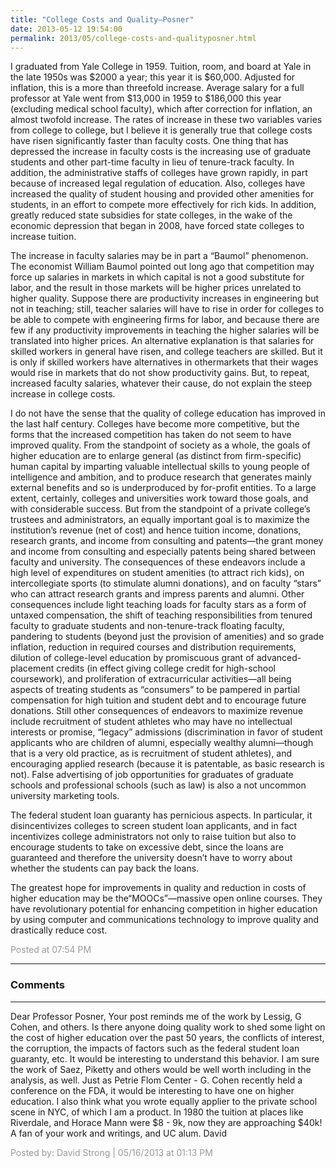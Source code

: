 ```yaml
---
title: "College Costs and Quality—Posner"
date: 2013-05-12 19:54:00
permalink: 2013/05/college-costs-and-qualityposner.html
---
```

I graduated from Yale College in 1959. Tuition, room, and board at Yale in the late 1950s was $2000 a year; this year it is $60,000. Adjusted for inflation, this is a more than threefold increase. Average salary for a full professor at Yale went from $13,000 in 1959 to $186,000 this year (excluding medical school faculty), which after correction for inflation, an almost twofold increase. The rates of increase in these two variables varies from college to college, but I believe it is generally true that college costs have risen significantly faster than faculty costs. One thing that has depressed the increase in faculty costs is the increasing use of graduate students and other part-time faculty in lieu of tenure-track faculty. In addition, the administrative staffs of colleges have grown rapidly, in part because of increased legal regulation of education. Also, colleges have increased the quality of student housing and provided other amenities for students, in an effort to compete more effectively for rich kids. In addition, greatly reduced state subsidies for state colleges, in the wake of the economic depression that began in 2008, have forced state colleges to increase tuition.

The increase in faculty salaries may be in part a “Baumol” phenomenon. The economist William Baumol pointed out long ago that competition may force up salaries in markets in which capital is not a good substitute for labor, and the result in those markets will be higher prices unrelated to higher quality. Suppose there are productivity increases in engineering but not in teaching; still, teacher salaries will have to rise in order for colleges to be able to compete with engineering firms for labor, and because there are few if any productivity improvements in teaching the higher salaries will be translated into higher prices. An alternative explanation is that salaries for skilled workers in general have risen, and college teachers are skilled. But it is only if skilled workers have alternatives in othermarkets that their wages would rise in markets that do not show productivity gains. But, to repeat, increased faculty salaries, whatever their cause, do not explain the steep increase in college costs.

I do not have the sense that the quality of college education has improved in the last half century. Colleges have become more competitive, but the forms that the increased competition has taken do not seem to have improved quality. From the standpoint of society as a whole, the goals of higher education are to enlarge general (as distinct from firm-specific) human capital by imparting valuable intellectual skills to young people of intelligence and ambition, and to produce research that generates mainly external benefits and so is underproduced by for-profit entities. To a large extent, certainly, colleges and universities work toward those goals, and with considerable success. But from the standpoint of a private college’s trustees and administrators, an equally important goal is to maximize the institution’s revenue (net of cost) and hence tuition income, donations, research grants, and income from consulting and patents—the grant money and income from consulting and especially patents being shared between faculty and university. The consequences of these endeavors include a high level of expenditures on student amenities (to attract rich kids), on intercollegiate sports (to stimulate alumni donations), and on faculty “stars” who can attract research grants and impress parents and alumni. Other consequences include light teaching loads for faculty stars as a form of untaxed compensation, the shift of teaching responsibilities from tenured faculty to graduate students and non-tenure-track floating faculty, pandering to students (beyond just the provision of amenities) and so grade inflation, reduction in required courses and distribution requirements, dilution of college-level education by promiscuous grant of advanced-placement credits (in effect giving college credit for high-school coursework), and proliferation of extracurricular activities—all being aspects of treating students as “consumers” to be pampered in partial compensation for high tuition and student debt and to encourage future donations. Still other consequences of endeavors to maximize revenue include recruitment of student athletes who may have no intellectual interests or promise, “legacy” admissions (discrimination in favor of student applicants who are children of alumni, especially wealthy alumni—though that is a very old practice, as is recruitment of student athletes), and encouraging applied research (because it is patentable, as basic research is not). False advertising of job opportunities for graduates of graduate schools and professional schools (such as law) is also a not uncommon university marketing tools.

The federal student loan guaranty has pernicious aspects. In particular, it disincentivizes colleges to screen student loan applicants, and in fact incentivizes college administrators not only to raise tuition but also to encourage students to take on excessive debt, since the loans are guaranteed and therefore the university doesn’t have to worry about whether the students can pay back the loans.

The greatest hope for improvements in quality and reduction in costs of higher education may be the“MOOCs”—massive open online courses. They have revolutionary potential for enhancing competition in higher education by using computer and communications technology to improve quality and drastically reduce cost.

<span style="color:#999">Posted at 07:54 PM</span>

<!-- more -->

---

### Comments

---

Dear Professor Posner, 
Your post reminds me of the work by Lessig, G Cohen, and others.  Is there anyone doing quality work to shed some light on the cost of higher education over the past 50 years, the conflicts of interest, the corruption, the impacts of factors such as the federal student loan guaranty, etc. It would be interesting to understand this behavior. I am sure the work of Saez, Piketty and others would be well worth including in the analysis, as well.  Just as Petrie Flom Center - G. Cohen recently held a conference on the FDA, it would be interesting to have one on higher education. I also think what you wrote equally applier to the private school scene in NYC, of which I am a product.  In 1980 the tuition at places like Riverdale, and Horace Mann were $8 - 9k, now they are approaching $40k!
A fan of your work and writings, and UC alum.
David

<span style="color:#999">Posted by: David Strong | 05/16/2013 at 01:13 PM</span>